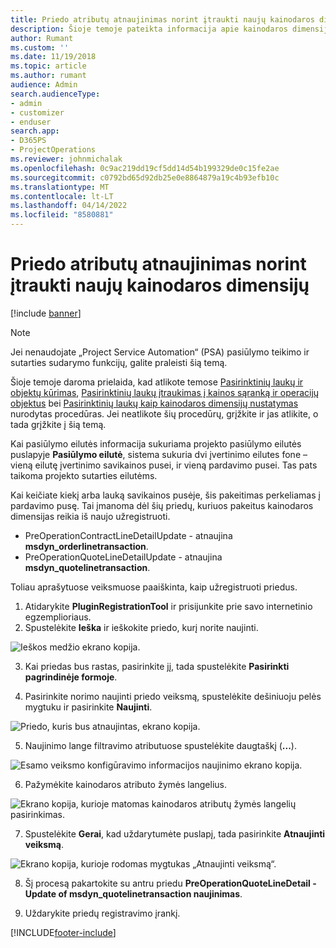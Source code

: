 ```yaml
---
title: Priedo atributų atnaujinimas norint įtraukti naujų kainodaros dimensijų
description: Šioje temoje pateikta informacija apie kainodaros dimensijų priedo atributų atnaujinimą.
author: Rumant
ms.custom: ''
ms.date: 11/19/2018
ms.topic: article
ms.author: rumant
audience: Admin
search.audienceType:
- admin
- customizer
- enduser
search.app:
- D365PS
- ProjectOperations
ms.reviewer: johnmichalak
ms.openlocfilehash: 0c9ac219dd19cf5dd14d54b199329de0c15fe2ae
ms.sourcegitcommit: c0792bd65d92db25e0e8864879a19c4b93efb10c
ms.translationtype: MT
ms.contentlocale: lt-LT
ms.lasthandoff: 04/14/2022
ms.locfileid: "8580881"
---
```

# <a name="update-plug-in-attributes-to-include-new-pricing-dimensions"></a>Priedo atributų atnaujinimas norint įtraukti naujų kainodaros dimensijų

[!include [banner](../includes/psa-now-project-operations.md)]

> [!NOTE]
> Jei nenaudojate „Project Service Automation“ (PSA) pasiūlymo teikimo ir sutarties sudarymo funkcijų, galite praleisti šią temą.

Šioje temoje daroma prielaida, kad atlikote temose [Pasirinktinių laukų ir objektų kūrimas](create-custom-fields-entities.md), [Pasirinktinių laukų įtraukimas į kainos sąranką ir operacijų objektus](field-references.md) bei [Pasirinktinių laukų kaip kainodaros dimensijų nustatymas](set-up-pricing-dimensions.md) nurodytas procedūras. Jei neatlikote šių procedūrų, grįžkite ir jas atlikite, o tada grįžkite į šią temą.

Kai pasiūlymo eilutės informacija sukuriama projekto pasiūlymo eilutės puslapyje **Pasiūlymo eilutė**, sistema sukuria dvi įvertinimo eilutes fone – vieną eilutę įvertinimo savikainos pusei, ir vieną pardavimo pusei. Tas pats taikoma projekto sutarties eilutėms.

Kai keičiate kiekį arba lauką savikainos pusėje, šis pakeitimas perkeliamas į pardavimo pusę. Tai įmanoma dėl šių priedų, kuriuos pakeitus kainodaros dimensijas reikia iš naujo užregistruoti.

- PreOperationContractLineDetailUpdate - atnaujina **msdyn_orderlinetransaction**.
- PreOperationQuoteLineDetailUpdate - atnaujina **msdyn_quotelinetransaction**.

Toliau aprašytuose veiksmuose paaiškinta, kaip užregistruoti priedus.

1. Atidarykite **PluginRegistrationTool** ir prisijunkite prie savo internetinio egzemplioriaus.
2. Spustelėkite **Ieška** ir ieškokite priedo, kurį norite naujinti.

 ![Ieškos medžio ekrano kopija.](media/PRT-1.png)

3. Kai priedas bus rastas, pasirinkite jį, tada spustelėkite **Pasirinkti pagrindinėje formoje**.

4. Pasirinkite norimo naujinti priedo veiksmą, spustelėkite dešiniuoju pelės mygtuku ir pasirinkite **Naujinti**.

 ![Priedo, kuris bus atnaujintas, ekrano kopija.](media/PRT-2.png)
 
5. Naujinimo lange filtravimo atributuose spustelėkite daugtaškį (**...**).

 ![Esamo veiksmo konfigūravimo informacijos naujinimo ekrano kopija.](media/PRT-3.png)
 
6. Pažymėkite kainodaros atributo žymės langelius.

 ![Ekrano kopija, kurioje matomas kainodaros atributų žymės langelių pasirinkimas.](media/PRT-4.png)

7. Spustelėkite **Gerai**, kad uždarytumėte puslapį, tada pasirinkite **Atnaujinti veiksmą**.

 ![Ekrano kopija, kurioje rodomas mygtukas „Atnaujinti veiksmą“.](media/PRT-5.png)
 
8. Šį procesą pakartokite su antru priedu **PreOperationQuoteLineDetail - Update of msdyn_quotelinetransaction naujinimas**.

9. Uždarykite priedų registravimo įrankį.



[!INCLUDE[footer-include](../includes/footer-banner.md)]
